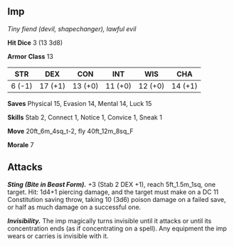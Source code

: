 ## Imp

*Tiny fiend (devil, shapechanger), lawful evil*

**Hit Dice** 3 (13 3d8)

**Armor Class** 13

| STR     | DEX     | CON     | INT     | WIS     | CHA     |
|---------|---------|---------|---------|---------|---------|
|  6 (-1) | 17 (+1) | 13 (+0) | 11 (+0) | 12 (+0) | 14 (+1) |

**Saves** Physical 15, Evasion 14, Mental 14, Luck 15

**Skills** Stab 2, Connect 1, Notice 1, Convice 1, Sneak 1

**Move** 20ft\_6m\_4sq\_t-2, fly 40ft\_12m\_8sq\_F

**Morale** 7

## Attacks

***Sting (Bite in Beast Form).*** +3 (Stab 2 DEX +1), reach 5ft\_1.5m\_1sq, one target. Hit: 1d4+1 piercing damage, and the target must make on a DC 11 Constitution saving throw, taking 10 (3d6) poison damage on a failed save, or half as much damage on a successful one.

***Invisibility.*** The imp magically turns invisible until it attacks or until its concentration ends (as if concentrating on a spell). Any equipment the imp wears or carries is invisible with it.

